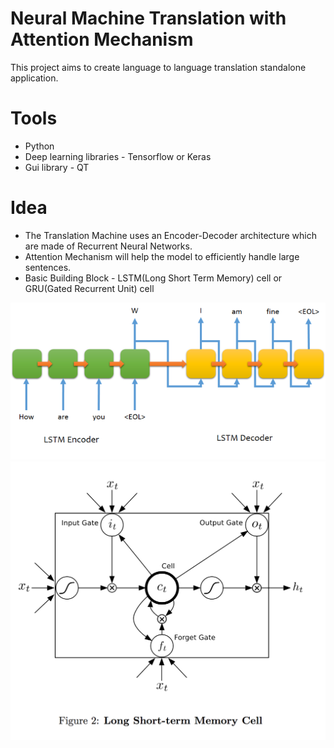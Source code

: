 # Neural Machine Translation with Attention Mechanism

This project aims to create language to language translation standalone application.

# Tools
  - Python
  - Deep learning libraries - Tensorflow or Keras
  - Gui library - QT

# Idea

  - The Translation Machine uses an Encoder-Decoder architecture which are made of Recurrent Neural Networks.
  - Attention Mechanism will help the model to efficiently handle large sentences.
  - Basic Building Block - LSTM(Long Short Term Memory) cell or GRU(Gated Recurrent Unit) cell

![Alt text](687474703a2f2f6936342e74696e797069632e636f6d2f333031333674652e706e67.png?raw=true "Title")
![Alt text](SJiQE.png?raw=true "Title")
